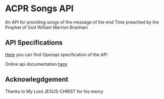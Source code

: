 # ACPR Songs API

An API for providing songs of the message of the end Time preached by the Prophet of God William Marrion Branham

## API Specifications

[Here](./docs/acpr_songs_api.yaml) you can find Openapi specification of the API

Online api documentation [here](https://app.swaggerhub.com/apis-docs/acpr_api_server/acpr-song_api/1.0.2)

## Acknowlegdgement

Thanks to My Lord JESUS-CHRIST for his mercy
